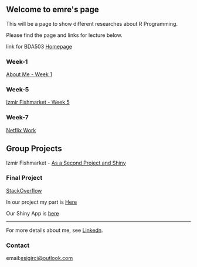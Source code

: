 ## Welcome to emre's page

This will be a page to show different researches about R Programming.

Please find the page and links for lecture below.

link for BDA503 [Homepage](https://mef-bda503.github.io/)

### Week-1

[About Me - Week 1](RMarkDown_Week1.html)

### Week-5

[Izmir Fishmarket - Week 5](FishMarket.html)

### Week-7

[Netflix Work](netflix_hmw.html)


## Group Projects
 
Izmir Fishmarket - [As a Second Project and Shiny](https://mef05g-rninjas.shinyapps.io/Fish_Price/)
 
### Final Project

[StackOverflow](https://pjournal.github.io/mef05g-rninjas/stackover_final.html) 

In our project my part is [Here](Salary_Final.html)

Our Shiny App is [here](https://mef05g-rninjas.shinyapps.io/stack_overflow_shinny/)


-------------------------------------------------------


For more details about me, see [Linkedn](https://www.linkedin.com/in/emrecansigirci/).

### Contact

email:esigirci@outlook.com


